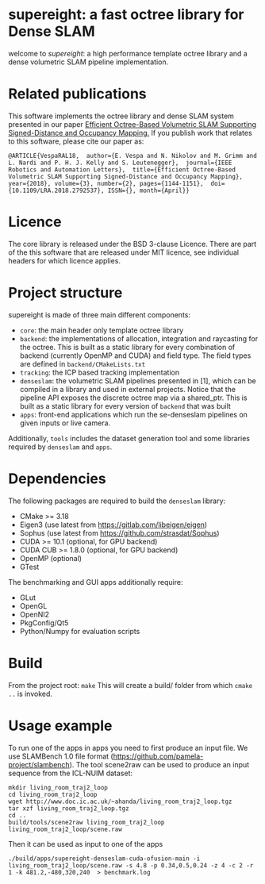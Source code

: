 # supereight: a fast octree library for Dense SLAM
welcome to *supereight*: a high performance template octree library and a dense
volumetric SLAM pipeline implementation.

# Related publications
This software implements the octree library and dense SLAM system presented in
our paper
[Efficient Octree-Based Volumetric SLAM Supporting Signed-Distance and
Occupancy
Mapping.](https://spiral.imperial.ac.uk/bitstream/10044/1/55715/2/EVespaRAL_final.pdf)
If you publish work that relates to this software,
please cite our paper as:

`@ARTICLE{VespaRAL18, 
author={E. Vespa and N. Nikolov and M. Grimm and L. Nardi and P. H. J. Kelly
and S. Leutenegger}, 
journal={IEEE Robotics and Automation Letters}, 
title={Efficient Octree-Based Volumetric SLAM Supporting Signed-Distance and
Occupancy Mapping}, year={2018}, volume={3}, number={2}, pages={1144-1151}, 
doi={10.1109/LRA.2018.2792537}, ISSN={}, month={April}}`

# Licence
The core library is released under the BSD 3-clause Licence. There are part of
the this software that are released under MIT licence, see individual headers
for which licence applies.

# Project structure
supereight is made of three main different components:

* `core`: the main header only template octree library
* `backend`: the implementations of allocation, integration and
  raycasting for the octree. This is built as a static library for every
  combination of backend (currently OpenMP and CUDA) and field type. The field
  types are defined in `backend/CMakeLists.txt`
* `tracking`: the ICP based tracking implementation
* `denseslam`: the volumetric SLAM pipelines presented in [1], which can be
  compiled in a library and used in external projects. Notice that the pipeline
  API exposes the discrete octree map via a shared_ptr. This is built as a
  static library for every version of `backend` that was built
* `apps`: front-end applications which run the se-denseslam pipelines on
  given inputs or live camera.

Additionally, `tools` includes the dataset generation tool and some libraries
required by `denseslam` and `apps`.

# Dependencies
The following packages are required to build the `denseslam` library:
* CMake >= 3.18
* Eigen3 (use latest from https://gitlab.com/libeigen/eigen)
* Sophus (use latest from https://github.com/strasdat/Sophus)
* CUDA >= 10.1 (optional, for GPU backend)
* CUDA CUB >= 1.8.0 (optional, for GPU backend)
* OpenMP (optional)
* GTest

The benchmarking and GUI apps additionally require:
* GLut
* OpenGL
* OpenNI2
* PkgConfig/Qt5
* Python/Numpy for evaluation scripts

# Build
From the project root:
`make`
This will create a build/ folder from which `cmake ..` is invoked.

# Usage example
To run one of the apps in apps you need to first produce an input file. We
use SLAMBench 1.0 file format (https://github.com/pamela-project/slambench).
The tool scene2raw can be used to produce an input sequence from the ICL-NUIM
dataset:
```
mkdir living_room_traj2_loop
cd living_room_traj2_loop
wget http://www.doc.ic.ac.uk/~ahanda/living_room_traj2_loop.tgz
tar xzf living_room_traj2_loop.tgz
cd ..
build/tools/scene2raw living_room_traj2_loop living_room_traj2_loop/scene.raw
```
Then it can be used as input to one of the apps

```
./build/apps/supereight-denseslam-cuda-ofusion-main -i living_room_traj2_loop/scene.raw -s 4.8 -p 0.34,0.5,0.24 -z 4 -c 2 -r 1 -k 481.2,-480,320,240  > benchmark.log
```
